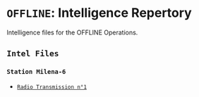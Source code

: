 # ``OFFLINE``: Intelligence Repertory

Intelligence files for the OFFLINE Operations.

## ``Intel Files``

### ``Station Milena-6``

* [``Radio Transmission n°1``](/intel/milena-6/radio-transmission-1.md)
